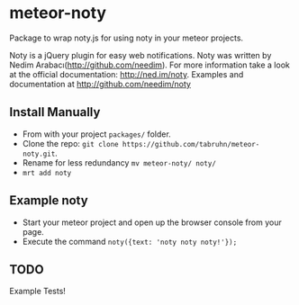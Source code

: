 meteor-noty
===========

Package to wrap noty.js for using noty in your meteor projects.

Noty is a jQuery plugin for easy web notifications. Noty was written by
Nedim Arabacı(<http://github.com/needim>). For more information
 take a look at the official documentation: <http://ned.im/noty>.
Examples and documentation at <http://github.com/needim/noty>

## Install Manually

- From with your project `packages/` folder.
- Clone the repo: `git clone https://github.com/tabruhn/meteor-noty.git`.
- Rename for less redundancy `mv meteor-noty/ noty/`
- `mrt add noty`

## Example noty

- Start your meteor project and open up the browser console from your
  page.
- Execute the command `noty({text: 'noty noty noty!'});`

## TODO

Example
Tests!
